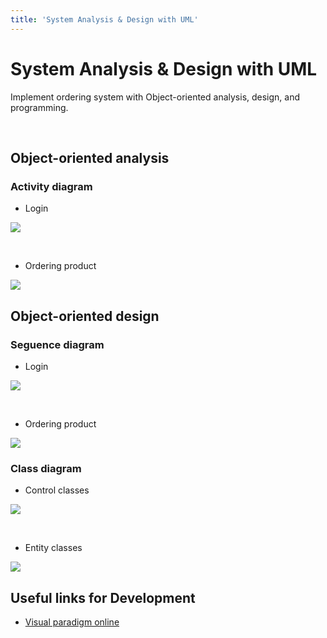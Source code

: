 ```yaml
---
title: 'System Analysis & Design with UML'
---
```


# **System Analysis & Design with UML**

Implement ordering system with Object-oriented analysis, design, and programming.

<br>


<!-- **Table of Contents**
=== -->


<!-- [TOC] -->


<!-- vim-markdown-toc GFM -->

<!-- * [Basic Concept](#Basic-Concept)
    * [AndroidManifest.xml](#AndroidManifest.xml)
    * [Build.gradle](#Build.gradle)
    * [Activity lifecycle managing](#Activity-lifecycle-managing)
* [First app building](#First-app-building)
    * [Building Steps](#Building-Steps)
    * [Intent-filter](#Intent-filter)



* [User Interface](#User-Interface)
    * [LinearLayout](#LinearLayout)
    * [Button](#Button)
    * [Intent](#Intent)
    * [Adapter](#Adapter)
    * [ListView](#ListView)
    * [RecyclerView](#RecyclerView)
* [Exercises](#Exercises)
* [Useful links for Development](#Useful-links-for-Development)
 -->
<!-- vim-markdown-toc -->




## **Object-oriented analysis**



### **Activity diagram**

- Login

![](https://i.imgur.com/9vX097u.png)


<br>

- Ordering product

![](https://i.imgur.com/snefQs0.png)



## **Object-oriented design**


### **Seguence diagram**

- Login

![](https://i.imgur.com/1bZxkzn.png)


<br>

- Ordering product

![](https://i.imgur.com/sdm1q4g.png)


### **Class diagram**


- Control classes

![](https://i.imgur.com/vPTMe8x.png)


<br>

- Entity classes

![](https://i.imgur.com/fXKnE1e.png)







## **Useful links for Development**

- [Visual paradigm online](https://online.visual-paradigm.com/tw/)



<style>
.blue {
  color: blue;
}
.red {
  color: red;
}
</style>
